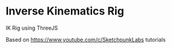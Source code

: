 # Inverse Kinematics Rig
IK Rig using ThreeJS

Based on https://www.youtube.com/c/SketchpunkLabs tutorials
